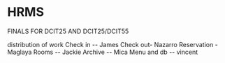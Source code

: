 # HRMS
FINALS FOR DCIT25 AND DCIT25/DCIT55 


 distribution of work 
Check in -- James
Check out- Nazarro
Reservation - Maglaya
Rooms -- Jackie
Archive -- Mica 
Menu and db -- vincent
